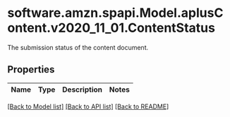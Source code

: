 # software.amzn.spapi.Model.aplusContent.v2020_11_01.ContentStatus
The submission status of the content document.

## Properties

Name | Type | Description | Notes
------------ | ------------- | ------------- | -------------

[[Back to Model list]](../README.md#documentation-for-models) [[Back to API list]](../README.md#documentation-for-api-endpoints) [[Back to README]](../README.md)

